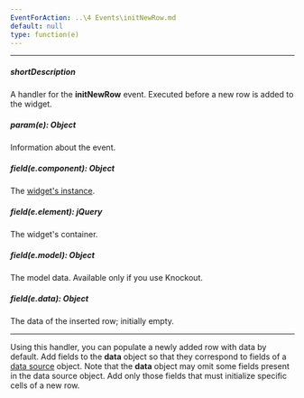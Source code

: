 ```yaml
---
EventForAction: ..\4 Events\initNewRow.md
default: null
type: function(e)
---
```

---
##### shortDescription
A handler for the **initNewRow** event. Executed before a new row is added to the widget.

##### param(e): Object
Information about the event.

##### field(e.component): Object
The [widget's instance](/api-reference/10%20UI%20Widgets/Component/3%20Methods/instance().md '{basewidgetpath}/Methods/#instance').

##### field(e.element): jQuery
The widget's container.

##### field(e.model): Object
The model data. Available only if you use Knockout.

##### field(e.data): Object
The data of the inserted row; initially empty.

---
Using this handler, you can populate a newly added row with data by default. Add fields to the **data** object so that they correspond to fields of a [data source](/api-reference/10%20UI%20Widgets/GridBase/1%20Configuration/dataSource.md '{basewidgetpath}/Configuration/#dataSource') object. Note that the **data** object may omit some fields present in the data source object. Add only those fields that must initialize specific cells of a new row.